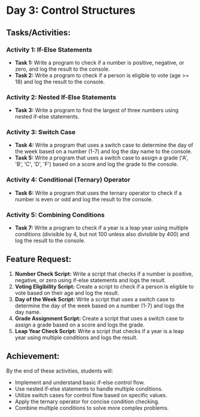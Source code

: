 # Day 3: Control Structures

## **Tasks/Activities:**

### **Activity 1: If-Else Statements**

- **Task 1:** Write a program to check if a number is positive, negative, or zero, and log the result to the console.
- **Task 2:** Write a program to check if a person is eligible to vote (age >= 18) and log the result to the console.

### **Activity 2: Nested If-Else Statements**

- **Task 3:** Write a program to find the largest of three numbers using nested if-else statements.

### **Activity 3: Switch Case**

- **Task 4:** Write a program that uses a switch case to determine the day of the week based on a number (1-7) and log the day name to the console.
- **Task 5:** Write a program that uses a switch case to assign a grade ('A', 'B', 'C', 'D', 'F') based on a score and log the grade to the console.

### **Activity 4: Conditional (Ternary) Operator**

- **Task 6:** Write a program that uses the ternary operator to check if a number is even or odd and log the result to the console.

### **Activity 5: Combining Conditions**

- **Task 7:** Write a program to check if a year is a leap year using multiple conditions (divisible by 4, but not 100 unless also divisible by 400) and log the result to the console.

## **Feature Request:**

1. **Number Check Script:** Write a script that checks if a number is positive, negative, or zero using if-else statements and logs the result.
2. **Voting Eligibility Script:** Create a script to check if a person is eligible to vote based on their age and log the result.
3. **Day of the Week Script:** Write a script that uses a switch case to determine the day of the week based on a number (1-7) and logs the day name.
4. **Grade Assignment Script:** Create a script that uses a switch case to assign a grade based on a score and logs the grade.
5. **Leap Year Check Script:** Write a script that checks if a year is a leap year using multiple conditions and logs the result.

## **Achievement:**

By the end of these activities, students will:

- Implement and understand basic if-else control flow.
- Use nested if-else statements to handle multiple conditions.
- Utilize switch cases for control flow based on specific values.
- Apply the ternary operator for concise condition checking.
- Combine multiple conditions to solve more complex problems.